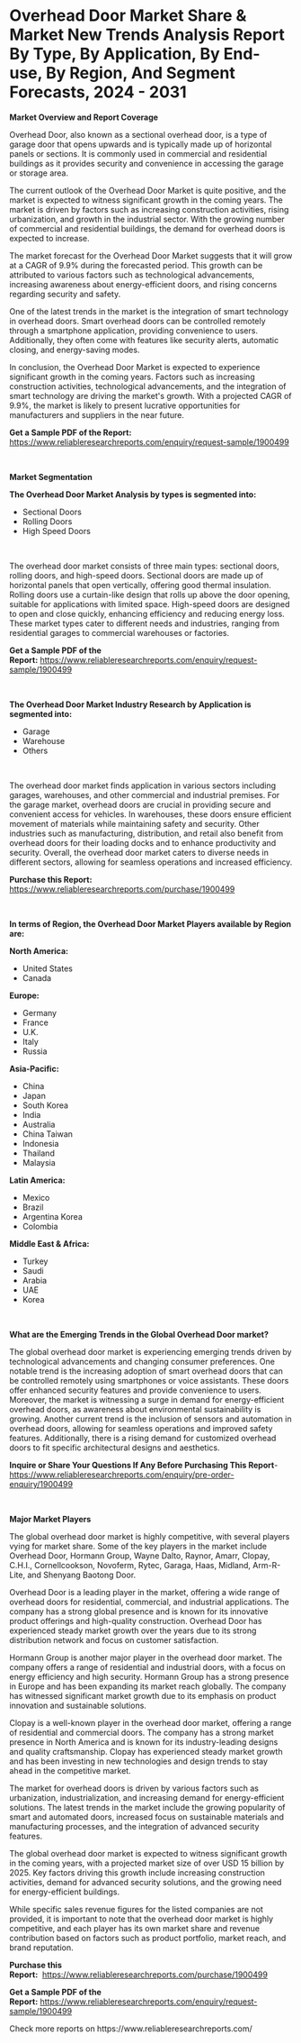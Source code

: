 <p><h1>Overhead Door Market Share & Market New Trends Analysis Report By Type, By Application, By End-use, By Region, And Segment Forecasts, 2024 - 2031</h1></p><p><strong>Market Overview and Report Coverage</strong></p>
<p><p>Overhead Door, also known as a sectional overhead door, is a type of garage door that opens upwards and is typically made up of horizontal panels or sections. It is commonly used in commercial and residential buildings as it provides security and convenience in accessing the garage or storage area.</p><p>The current outlook of the Overhead Door Market is quite positive, and the market is expected to witness significant growth in the coming years. The market is driven by factors such as increasing construction activities, rising urbanization, and growth in the industrial sector. With the growing number of commercial and residential buildings, the demand for overhead doors is expected to increase.</p><p>The market forecast for the Overhead Door Market suggests that it will grow at a CAGR of 9.9% during the forecasted period. This growth can be attributed to various factors such as technological advancements, increasing awareness about energy-efficient doors, and rising concerns regarding security and safety.</p><p>One of the latest trends in the market is the integration of smart technology in overhead doors. Smart overhead doors can be controlled remotely through a smartphone application, providing convenience to users. Additionally, they often come with features like security alerts, automatic closing, and energy-saving modes.</p><p>In conclusion, the Overhead Door Market is expected to experience significant growth in the coming years. Factors such as increasing construction activities, technological advancements, and the integration of smart technology are driving the market's growth. With a projected CAGR of 9.9%, the market is likely to present lucrative opportunities for manufacturers and suppliers in the near future.</p></p>
<p><strong>Get a Sample PDF of the Report:</strong> <a href="https://www.reliableresearchreports.com/enquiry/request-sample/1900499">https://www.reliableresearchreports.com/enquiry/request-sample/1900499</a></p>
<p>&nbsp;</p>
<p><strong>Market Segmentation</strong></p>
<p><strong>The Overhead Door Market Analysis by types is segmented into:</strong></p>
<p><ul><li>Sectional Doors</li><li>Rolling Doors</li><li>High Speed Doors</li></ul></p>
<p>&nbsp;</p>
<p><p>The overhead door market consists of three main types: sectional doors, rolling doors, and high-speed doors. Sectional doors are made up of horizontal panels that open vertically, offering good thermal insulation. Rolling doors use a curtain-like design that rolls up above the door opening, suitable for applications with limited space. High-speed doors are designed to open and close quickly, enhancing efficiency and reducing energy loss. These market types cater to different needs and industries, ranging from residential garages to commercial warehouses or factories.</p></p>
<p><strong>Get a Sample PDF of the Report:</strong>&nbsp;<a href="https://www.reliableresearchreports.com/enquiry/request-sample/1900499">https://www.reliableresearchreports.com/enquiry/request-sample/1900499</a></p>
<p>&nbsp;</p>
<p><strong>The Overhead Door Market Industry Research by Application is segmented into:</strong></p>
<p><ul><li>Garage</li><li>Warehouse</li><li>Others</li></ul></p>
<p>&nbsp;</p>
<p><p>The overhead door market finds application in various sectors including garages, warehouses, and other commercial and industrial premises. For the garage market, overhead doors are crucial in providing secure and convenient access for vehicles. In warehouses, these doors ensure efficient movement of materials while maintaining safety and security. Other industries such as manufacturing, distribution, and retail also benefit from overhead doors for their loading docks and to enhance productivity and security. Overall, the overhead door market caters to diverse needs in different sectors, allowing for seamless operations and increased efficiency.</p></p>
<p><strong>Purchase this Report:</strong>&nbsp; <a href="https://www.reliableresearchreports.com/purchase/1900499">https://www.reliableresearchreports.com/purchase/1900499</a></p>
<p>&nbsp;</p>
<p><strong>In terms of Region, the Overhead Door Market Players available by Region are:</strong></p>
<p>
    <p> <strong> North America: </strong>
        <ul>
            <li>United States</li>
            <li>Canada</li>
        </ul>
        </p> 
    <p> <strong> Europe: </strong>
        <ul>
            <li>Germany</li>
            <li>France</li>
            <li>U.K.</li>
            <li>Italy</li>
            <li>Russia</li>
        </ul>
        </p> 
    <p> <strong> Asia-Pacific: </strong>
        <ul>
            <li>China</li>
            <li>Japan</li>
            <li>South Korea</li>
            <li>India</li>
            <li>Australia</li>
            <li>China Taiwan</li>
            <li>Indonesia</li>
            <li>Thailand</li>
            <li>Malaysia</li>
        </ul>
        </p> 
    <p> <strong> Latin America: </strong>
        <ul>
            <li>Mexico</li>
            <li>Brazil</li>
            <li>Argentina Korea</li>
            <li>Colombia</li>
        </ul>
        </p> 
    <p> <strong> Middle East & Africa: </strong>
        <ul>
            <li>Turkey</li>
            <li>Saudi</li>
            <li>Arabia</li>
            <li>UAE</li>
            <li>Korea</li>
        </ul>
    </p>
    </p>
<p>&nbsp;</p>
<p><strong>What are the Emerging Trends in the Global Overhead Door market?</strong></p>
<p><p>The global overhead door market is experiencing emerging trends driven by technological advancements and changing consumer preferences. One notable trend is the increasing adoption of smart overhead doors that can be controlled remotely using smartphones or voice assistants. These doors offer enhanced security features and provide convenience to users. Moreover, the market is witnessing a surge in demand for energy-efficient overhead doors, as awareness about environmental sustainability is growing. Another current trend is the inclusion of sensors and automation in overhead doors, allowing for seamless operations and improved safety features. Additionally, there is a rising demand for customized overhead doors to fit specific architectural designs and aesthetics.</p></p>
<p><strong>Inquire or Share Your Questions If Any Before Purchasing This Report</strong>- <a href="https://www.reliableresearchreports.com/enquiry/pre-order-enquiry/1900499">https://www.reliableresearchreports.com/enquiry/pre-order-enquiry/1900499</a></p>
<p>&nbsp;</p>
<p><strong>Major Market Players</strong></p>
<p><p>The global overhead door market is highly competitive, with several players vying for market share. Some of the key players in the market include Overhead Door, Hormann Group, Wayne Dalto, Raynor, Amarr, Clopay, C.H.I., Cornellcookson, Novoferm, Rytec, Garaga, Haas, Midland, Arm-R-Lite, and Shenyang Baotong Door.</p><p>Overhead Door is a leading player in the market, offering a wide range of overhead doors for residential, commercial, and industrial applications. The company has a strong global presence and is known for its innovative product offerings and high-quality construction. Overhead Door has experienced steady market growth over the years due to its strong distribution network and focus on customer satisfaction.</p><p>Hormann Group is another major player in the overhead door market. The company offers a range of residential and industrial doors, with a focus on energy efficiency and high security. Hormann Group has a strong presence in Europe and has been expanding its market reach globally. The company has witnessed significant market growth due to its emphasis on product innovation and sustainable solutions.</p><p>Clopay is a well-known player in the overhead door market, offering a range of residential and commercial doors. The company has a strong market presence in North America and is known for its industry-leading designs and quality craftsmanship. Clopay has experienced steady market growth and has been investing in new technologies and design trends to stay ahead in the competitive market.</p><p>The market for overhead doors is driven by various factors such as urbanization, industrialization, and increasing demand for energy-efficient solutions. The latest trends in the market include the growing popularity of smart and automated doors, increased focus on sustainable materials and manufacturing processes, and the integration of advanced security features.</p><p>The global overhead door market is expected to witness significant growth in the coming years, with a projected market size of over USD 15 billion by 2025. Key factors driving this growth include increasing construction activities, demand for advanced security solutions, and the growing need for energy-efficient buildings.</p><p>While specific sales revenue figures for the listed companies are not provided, it is important to note that the overhead door market is highly competitive, and each player has its own market share and revenue contribution based on factors such as product portfolio, market reach, and brand reputation.</p></p>
<p><strong>Purchase this Report:</strong>&nbsp;&nbsp;<a href="https://www.reliableresearchreports.com/purchase/1900499">https://www.reliableresearchreports.com/purchase/1900499</a></p>
<p></p>
<p><strong>Get a Sample PDF of the Report:</strong>&nbsp;<a href="https://www.reliableresearchreports.com/enquiry/request-sample/1900499">https://www.reliableresearchreports.com/enquiry/request-sample/1900499</a></p>
<p>Check more reports on https://www.reliableresearchreports.com/</p>